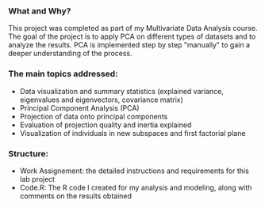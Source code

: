
### What and Why?
This project was completed as part of my Multivariate Data Analysis course. The goal of the project is to apply PCA on different types of datasets and to analyze the results. PCA is implemented step by step "manually" to gain a deeper understanding of the process.

### The main topics addressed:
- Data visualization and summary statistics (explained variance, eigenvalues and eigenvectors, covariance matrix)
- Principal Component Analysis (PCA)
- Projection of data onto principal components
- Evaluation of projection quality and inertia explained
- Visualization of individuals in new subspaces and first factorial plane

### Structure:
- Work Assignement: the detailed instructions and requirements for this lab project
- Code.R: The R code I created for my analysis and modeling, along with comments on the results obtained


